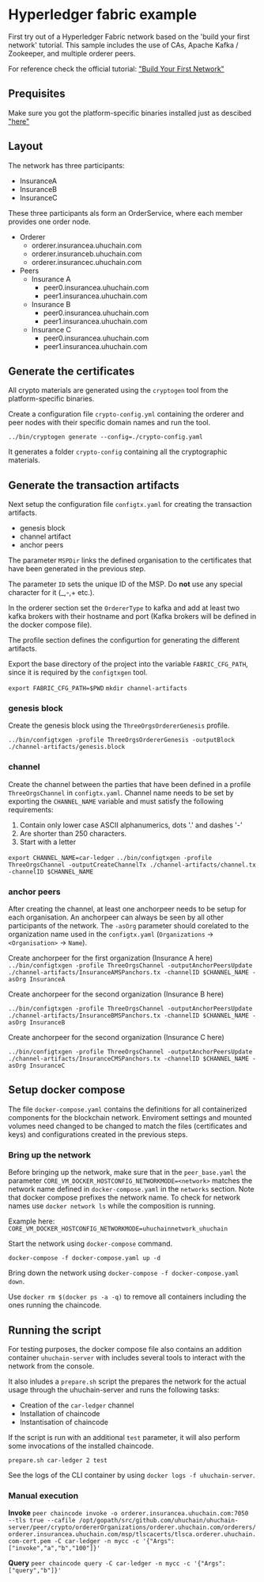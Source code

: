 # Hyperledger fabric example

First try out of a Hyperledger Fabric network based on the 'build your first network' tutorial. This sample includes the use of CAs, Apache Kafka / Zookeeper, and multiple orderer peers. 

For reference check the official tutorial: ["Build Your First Network"](http://hyperledger-fabric.readthedocs.io/en/latest/build_network.html)

## Prequisites

Make sure you got the platform-specific binaries installed just as descibed ["here"](https://hyperledger-fabric.readthedocs.io/en/latest/samples.html)

## Layout

The network has three participants:
* InsuranceA
* InsuranceB
* InsuranceC

These three participants als form an OrderService, where each member provides one order node.

- Orderer
    - orderer.insurancea.uhuchain.com
    - orderer.insuranceb.uhuchain.com
    - orderer.insurancec.uhuchain.com
- Peers
    - Insurance A
        - peer0.insurancea.uhuchain.com
        - peer1.insurancea.uhuchain.com
    - Insurance B
        - peer0.insurancea.uhuchain.com
        - peer1.insurancea.uhuchain.com
    - Insurance C
        - peer0.insurancea.uhuchain.com
        - peer1.insurancea.uhuchain.com

## Generate the certificates
All crypto materials are generated using the `cryptogen` tool from the platform-specific binaries.

Create a configuration file `crypto-config.yml` containing the orderer and peer nodes with their specific domain names and run the tool.

`../bin/cryptogen generate --config=./crypto-config.yaml`

It generates a folder `crypto-config` containing all the cryptographic materials.

## Generate the transaction artifacts

Next setup the configuration file `configtx.yaml` for creating the transaction artifacts.

- genesis block
- channel artifact
- anchor peers

The parameter `MSPDir` links the defined organisation to the certificates that have been generated in the previous step.

The parameter `ID` sets the unique ID of the MSP. Do **not** use any special character for it (_,-,+ etc.).

In the orderer section set the `OrdererType` to kafka and add at least two kafka brokers with their hostname and port (Kafka brokers will be defined in the docker compose file).

The profile section defines the configurtion for generating the different artifacts.

Export the base directory of the project into the variable `FABRIC_CFG_PATH`, since it is required by the `configtxgen` tool.

`export FABRIC_CFG_PATH=$PWD`
`mkdir channel-artifacts`

### genesis block
Create the genesis block using the `ThreeOrgsOrdererGenesis` profile.

`../bin/configtxgen -profile ThreeOrgsOrdererGenesis -outputBlock ./channel-artifacts/genesis.block`

### channel
Create the channel between the parties that have been defined in a profile `ThreeOrgsChannel` in `configtx.yaml`. Channel name needs to be set by exporting the `CHANNEL_NAME` variable and must satisfy the following requirements:
1. Contain only lower case ASCII alphanumerics, dots '.' and dashes '-'
2. Are shorter than 250 characters.
3. Start with a letter

`export CHANNEL_NAME=car-ledger`
`../bin/configtxgen -profile ThreeOrgsChannel -outputCreateChannelTx ./channel-artifacts/channel.tx -channelID $CHANNEL_NAME`

### anchor peers
After creating the channel, at least one anchorpeer needs to be setup for each organisation. An anchorpeer can always be seen by all other participants of the network. The `-asOrg` parameter should corelated to the organization name used in the `configtx.yaml` (`Organizations` -> `<Organisation>` -> `Name`).

Create anchorpeer for the first organization (Insurance A here)
`../bin/configtxgen -profile ThreeOrgsChannel -outputAnchorPeersUpdate ./channel-artifacts/InsuranceAMSPanchors.tx -channelID $CHANNEL_NAME -asOrg InsuranceA`

Create anchorpeer for the second organization (Insurance B here)

`../bin/configtxgen -profile ThreeOrgsChannel -outputAnchorPeersUpdate ./channel-artifacts/InsuranceBMSPanchors.tx -channelID $CHANNEL_NAME -asOrg InsuranceB`

Create anchorpeer for the second organization (Insurance C here)

`../bin/configtxgen -profile ThreeOrgsChannel -outputAnchorPeersUpdate ./channel-artifacts/InsuranceCMSPanchors.tx -channelID $CHANNEL_NAME -asOrg InsuranceC`

## Setup docker compose
The file `docker-compose.yaml` contains the definitions for all containerized components for the blockchain network. Enviroment settings and mounted volumes need changed to be changed to match the files (certificates and keys) and configurations created in the previous steps. 


### Bring up the network
Before bringing up the network, make sure that in the `peer_base.yaml` the parameter `CORE_VM_DOCKER_HOSTCONFIG_NETWORKMODE=<network>` matches the network name defined in `docker-compose.yaml` in the `networks` section. Note that docker compose prefixes the network name. To check for network names use `docker network ls` while the composition is running.

Example here: `CORE_VM_DOCKER_HOSTCONFIG_NETWORKMODE=uhuchainnetwork_uhuchain`

Start the network using `docker-compose` command.

`docker-compose -f docker-compose.yaml up -d`

Bring down the network using `docker-compose -f docker-compose.yaml down`.

Use `docker rm $(docker ps -a -q)` to remove all containers including the ones running the chaincode.

## Running the script

For testing purposes, the docker compose file also contains an addition container `uhuchain-server` with includes several tools to interact with the network from the console.

It also inludes a `prepare.sh` script the prepares the network for the actual usage through the uhuchain-server and runs the following tasks:

* Creation of the `car-ledger` channel
* Installation of chaincode
* Instantisation of chaincode

If the script is run with an additional `test` parameter, it will also perform some invocations of the installed chaincode.

 `prepare.sh car-ledger 2 test`

See the logs of the CLI container by using `docker logs -f uhuchain-server`.

### Manual execution

**Invoke**
`peer chaincode invoke -o orderer.insurancea.uhuchain.com:7050  --tls true --cafile /opt/gopath/src/github.com/uhuchain/uhuchain-server/peer/crypto/ordererOrganizations/orderer.uhuchain.com/orderers/orderer.insurancea.uhuchain.com/msp/tlscacerts/tlsca.orderer.uhuchain.com-cert.pem -C car-ledger -n mycc -c '{"Args":["invoke","a","b","100"]}'`

**Query**
`peer chaincode query -C car-ledger -n mycc -c '{"Args":["query","b"]}'`